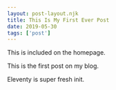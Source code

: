 ```yaml
---
layout: post-layout.njk 
title: This Is My First Ever Post
date: 2019-05-30
tags: ['post']
---
```


<!-- Excerpt Start -->
This is included on the homepage.
<!-- Excerpt End -->

This is the first post on my blog.
 
Eleventy is super fresh init.
